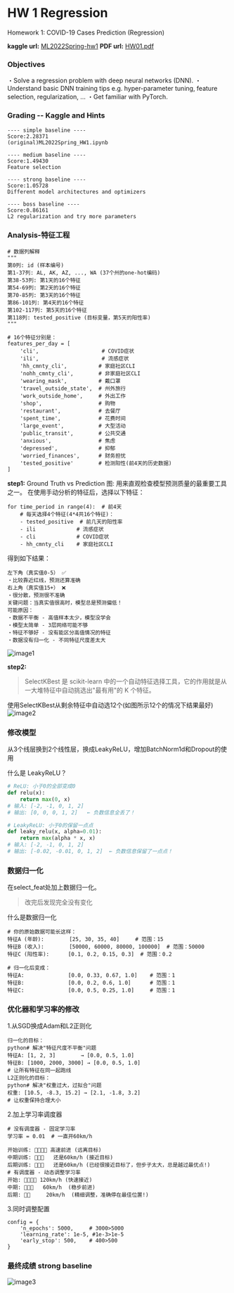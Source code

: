 
# HW 1 Regression

Homework 1: COVID-19 Cases Prediction (Regression)

**kaggle url:** [ML2022Spring-hw1](https://www.kaggle.com/competitions/ml2022spring-hw1/overview)
**PDF url:** [HW01.pdf](https://speech.ee.ntu.edu.tw/~hylee/ml/ml2022-course-data/HW01.pdf)

### Objectives
・Solve a regression problem with deep neural networks (DNN).
・Understand basic DNN training tips e.g. hyper-parameter tuning, feature selection, regularization, …
・Get familiar with PyTorch.


### Grading -- Kaggle and Hints
```
---- simple baseline ----
Score:2.28371
(original)ML2022Spring_HW1.ipynb

---- medium baseline ----
Score:1.49430
Feature selection

---- strong baseline ----
Score:1.05728
Different model architectures and optimizers

---- boss baseline ----
Score:0.86161
L2 regularization and try more parameters
```

### Analysis-特征工程
```
# 数据列解释
"""
第0列: id (样本编号)
第1-37列: AL, AK, AZ, ..., WA (37个州的one-hot编码)
第38-53列: 第1天的16个特征
第54-69列: 第2天的16个特征  
第70-85列: 第3天的16个特征
第86-101列: 第4天的16个特征
第102-117列: 第5天的16个特征
第118列: tested_positive (目标变量，第5天的阳性率)
"""

# 16个特征分别是：
features_per_day = [
    'cli',                    # COVID症状
    'ili',                    # 流感症状  
    'hh_cmnty_cli',          # 家庭社区CLI
    'nohh_cmnty_cli',        # 非家庭社区CLI
    'wearing_mask',          # 戴口罩
    'travel_outside_state',  # 州外旅行
    'work_outside_home',     # 外出工作
    'shop',                  # 购物
    'restaurant',            # 去餐厅
    'spent_time',            # 花费时间
    'large_event',           # 大型活动
    'public_transit',        # 公共交通
    'anxious',               # 焦虑
    'depressed',             # 抑郁
    'worried_finances',      # 财务担忧
    'tested_positive'        # 检测阳性(前4天的历史数据)
]
```

**step1:** 
Ground Truth vs Prediction 图: 用来直观检查模型预测质量的最重要工具之一。
在使用手动分析的特征后，选择以下特征：
```
for time_period in range(4):  # 前4天
    # 每天选择4个特征(4*4共16个特征)：
    - tested_positive  # 前几天的阳性率
    - ili             # 流感症状
    - cli             # COVID症状  
    - hh_cmnty_cli    # 家庭社区CLI
```

得到如下结果：
```
左下角（真实值0-5） ✅
・比较靠近红线，预测还算准确
右上角（真实值15+） ❌
・很分散，预测很不准确
关键问题：当真实值很高时，模型总是预测偏低！
可能原因：
・数据不平衡 - 高值样本太少，模型没学会
・模型太简单 - 3层网络可能不够
・特征不够好 - 没有能区分高值情况的特征
・数据没有归一化 - 不同特征尺度差太大
```
![image1](./img/hw1_image1.png)

**step2:** 
>SelectKBest 是 scikit-learn 中的一个自动特征选择工具，它的作用就是从一大堆特征中自动挑选出"最有用"的 K 个特征。

使用SelectKBest从剩余特征中自动选12个(如图所示12个的情况下结果最好)
![image2](./img/hw1_image2.png)


### 修改模型
从3个线层换到2个线性层，换成LeakyReLU，增加BatchNorm1d和Dropout的使用

什么是 LeakyReLU？ 
```python
# ReLU: 小于0的全部变成0
def relu(x):
    return max(0, x)
# 输入: [-2, -1, 0, 1, 2] 
# 输出: [0, 0, 0, 1, 2]   ← 负数信息全丢了！

# LeakyReLU: 小于0的保留一点点
def leaky_relu(x, alpha=0.01):
    return max(alpha * x, x)
# 输入: [-2, -1, 0, 1, 2]
# 输出: [-0.02, -0.01, 0, 1, 2]  ← 负数信息保留了一点点！
```

### 数据归一化
在select_feat处加上数据归一化。
>改完后发现完全没有变化

什么是数据归一化
```
# 你的原始数据可能长这样：
特征A (年龄):        [25, 30, 35, 40]     # 范围：15
特征B (收入):        [50000, 60000, 80000, 100000]  # 范围：50000 
特征C (阳性率):      [0.1, 0.2, 0.15, 0.3]  # 范围：0.2

# 归一化后变成：
特征A:              [0.0, 0.33, 0.67, 1.0]    # 范围：1
特征B:              [0.0, 0.2, 0.6, 1.0]      # 范围：1  
特征C:              [0.0, 0.5, 0.25, 1.0]     # 范围：1
```
### 优化器和学习率的修改
1.从SGD换成Adam和L2正则化
```
归一化的目标：
python# 解决"特征尺度不平衡"问题
特征A: [1, 2, 3]        → [0.0, 0.5, 1.0]
特征B: [1000, 2000, 3000] → [0.0, 0.5, 1.0]
# 让所有特征在同一起跑线
L2正则化的目标：
python# 解决"权重过大，过拟合"问题  
权重: [10.5, -8.3, 15.2] → [2.1, -1.8, 3.2]
# 让权重保持合理大小
```
2.加上学习率调度器
```
# 没有调度器 - 固定学习率
学习率 = 0.01  # 一直开60km/h

开始训练: 🚗💨💨💨 高速前进 (远离目标)
中期训练: 🚗💨💨   还是60km/h (接近目标) 
后期训练: 🚗💨💨   还是60km/h (已经很接近目标了，但步子太大，总是越过最优点!)
# 有调度器 - 动态调整学习率  
开始: 🚗💨💨💨 120km/h (快速接近)
中期: 🚗💨💨   60km/h  (稳步前进)
后期: 🚗💨     20km/h  (精细调整，准确停在最佳位置!)
```
3.同时调整配置
```
config = {
    'n_epochs': 5000,     # 3000>5000
    'learning_rate': 1e-5, #1e-3>1e-5
    'early_stop': 500,    # 400>500
}
```

### 最终成绩 strong baseline
![image3](./img/hw1_image3.png)